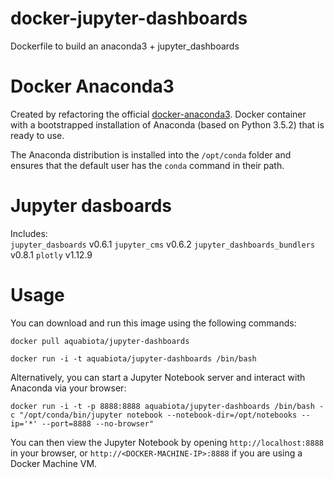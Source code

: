 # docker-jupyter-dashboards
Dockerfile to build an anaconda3 + jupyter_dashboards

# Docker Anaconda3
Created by refactoring the official [docker-anaconda3](https://hub.docker.com/r/continuumio/anaconda3/).
Docker container with a bootstrapped installation of Anaconda (based on Python 3.5.2) that is ready to use.

The Anaconda distribution is installed into the `/opt/conda` folder and ensures that the default user has the `conda` command in their path.

# Jupyter dasboards
Includes:  
`jupyter_dasboards` v0.6.1
`jupyter_cms` v0.6.2
`jupyter_dashboards_bundlers` v0.8.1
`plotly` v1.12.9

# Usage
You can download and run this image using the following commands:

`docker pull aquabiota/jupyter-dashboards`

`docker run -i -t aquabiota/jupyter-dashboards /bin/bash`

Alternatively, you can start a Jupyter Notebook server and interact with Anaconda via your browser:

    docker run -i -t -p 8888:8888 aquabiota/jupyter-dashboards /bin/bash -c "/opt/conda/bin/jupyter notebook --notebook-dir=/opt/notebooks --ip='*' --port=8888 --no-browser"

You can then view the Jupyter Notebook by opening `http://localhost:8888` in your browser, or `http://<DOCKER-MACHINE-IP>:8888` if you are using a Docker Machine VM.
